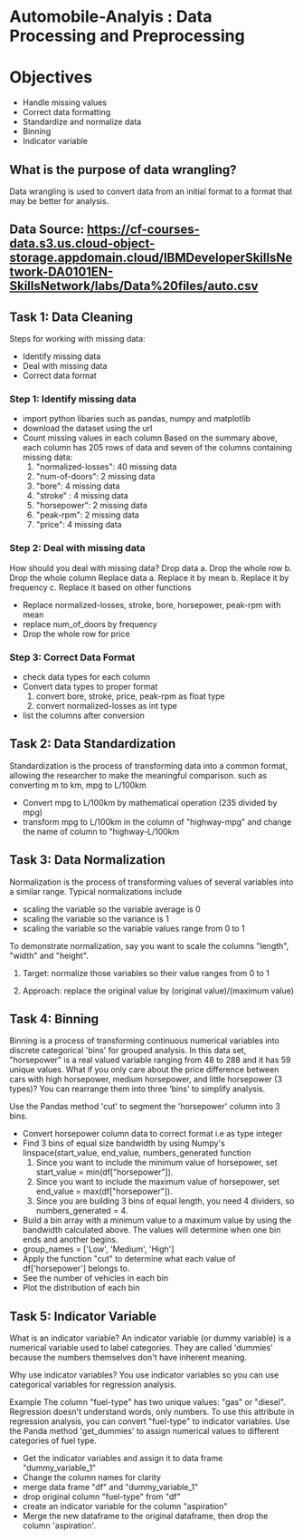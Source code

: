 # Automobile-Analyis : Data Processing and Preprocessing

# Objectives
- Handle missing values
- Correct data formatting
- Standardize and normalize data
- Binning
- Indicator variable

## What is the purpose of data wrangling? 
Data wrangling is used to convert data from an initial format to a format that may be better for analysis.

## Data Source: https://cf-courses-data.s3.us.cloud-object-storage.appdomain.cloud/IBMDeveloperSkillsNetwork-DA0101EN-SkillsNetwork/labs/Data%20files/auto.csv

## Task 1: Data Cleaning 
Steps for working with missing data:
- Identify missing data
- Deal with missing data
- Correct data format

### Step 1:  Identify missing data
- import python libaries such as pandas, numpy and matplotlib
- download the dataset using the url
- Count missing values in each column
  Based on the summary above, each column has 205 rows of data and seven of the columns containing missing data:
    1. "normalized-losses": 40 missing data
    2. "num-of-doors": 2 missing data
    3. "bore": 4 missing data
    4. "stroke" : 4 missing data
    5. "horsepower": 2 missing data
    6. "peak-rpm": 2 missing data
    7. "price": 4 missing data

### Step 2: Deal with missing data
  How should you deal with missing data?
    Drop data
    a. Drop the whole row
    b. Drop the whole column
    Replace data
    a. Replace it by mean
    b. Replace it by frequency
    c. Replace it based on other functions

- Replace normalized-losses, stroke, bore, horsepower, peak-rpm with mean
- replace num_of_doors by frequency
- Drop the whole row for price

### Step 3: Correct Data Format
- check data types for each column
- Convert data types to proper format
   1. convert bore, stroke, price, peak-rpm as float type
   2. convert normalized-losses as int type
- list the columns after conversion

## Task 2: Data Standardization
Standardization is the process of transforming data into a common format, allowing the researcher to make the meaningful comparison.
such as converting m to km, mpg to L/100km
- Convert mpg to L/100km by mathematical operation (235 divided by mpg)
- transform mpg to L/100km in the column of "highway-mpg" and change the name of column to "highway-L/100km

## Task 3: Data Normalization
Normalization is the process of transforming values of several variables into a similar range. Typical normalizations include
- scaling the variable so the variable average is 0
- scaling the variable so the variance is 1
- scaling the variable so the variable values range from 0 to 1

To demonstrate normalization, say you want to scale the columns "length", "width" and "height".

1. Target: normalize those variables so their value ranges from 0 to 1

2. Approach: replace the original value by (original value)/(maximum value)

## Task 4: Binning
Binning is a process of transforming continuous numerical variables into discrete categorical 'bins' for grouped analysis.
In this data set, "horsepower" is a real valued variable ranging from 48 to 288 and it has 59 unique values. What if you only care about the price difference between cars with high horsepower, medium horsepower, and little horsepower (3 types)? You can rearrange them into three ‘bins' to simplify analysis.

Use the Pandas method 'cut' to segment the 'horsepower' column into 3 bins.
- Convert horsepower column data to correct format i.e as type integer
- Find 3 bins of equal size bandwidth by using Numpy's linspace(start_value, end_value, numbers_generated function
  1. Since you want to include the minimum value of horsepower, set start_value = min(df["horsepower"]).
  2. Since you want to include the maximum value of horsepower, set end_value = max(df["horsepower"]).
  3. Since you are building 3 bins of equal length, you need 4 dividers, so numbers_generated = 4.
- Build a bin array with a minimum value to a maximum value by using the bandwidth calculated above. The values will determine when one bin ends and another begins.
- group_names = ['Low', 'Medium', 'High']
- Apply the function "cut" to determine what each value of df['horsepower'] belongs to.
- See the number of vehicles in each bin
- Plot the distribution of each bin

## Task 5: Indicator Variable
What is an indicator variable?
An indicator variable (or dummy variable) is a numerical variable used to label categories. They are called 'dummies' because the numbers themselves don't have inherent meaning.

Why use indicator variables?
You use indicator variables so you can use categorical variables for regression analysis.

Example
The column "fuel-type" has two unique values: "gas" or "diesel". Regression doesn't understand words, only numbers. To use this attribute in regression analysis, you can convert "fuel-type" to indicator variables.
Use the Panda method 'get_dummies' to assign numerical values to different categories of fuel type.
- Get the indicator variables and assign it to data frame "dummy_variable_1"
- Change the column names for clarity
- merge data frame "df" and "dummy_variable_1"
- drop original column "fuel-type" from "df"
- create an indicator variable for the column "aspiration"
- Merge the new dataframe to the original dataframe, then drop the column 'aspiration'.










